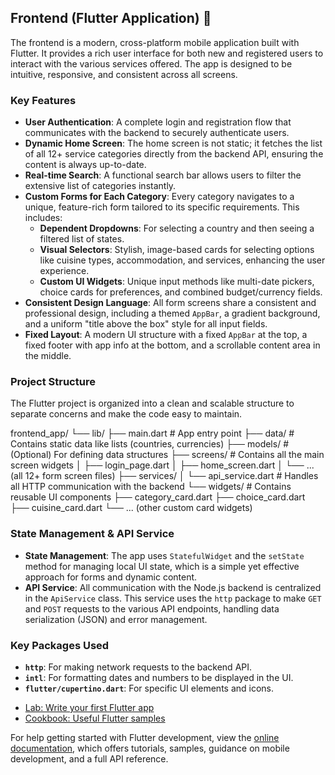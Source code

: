 ##  Frontend (Flutter Application) 📱

The frontend is a modern, cross-platform mobile application built with Flutter. It provides a rich user interface for both new and registered users to interact with the various services offered. The app is designed to be intuitive, responsive, and consistent across all screens.

### Key Features

* **User Authentication**: A complete login and registration flow that communicates with the backend to securely authenticate users.
* **Dynamic Home Screen**: The home screen is not static; it fetches the list of all 12+ service categories directly from the backend API, ensuring the content is always up-to-date.
* **Real-time Search**: A functional search bar allows users to filter the extensive list of categories instantly.
* **Custom Forms for Each Category**: Every category navigates to a unique, feature-rich form tailored to its specific requirements. This includes:
    * **Dependent Dropdowns**: For selecting a country and then seeing a filtered list of states.
    * **Visual Selectors**: Stylish, image-based cards for selecting options like cuisine types, accommodation, and services, enhancing the user experience.
    * **Custom UI Widgets**: Unique input methods like multi-date pickers, choice cards for preferences, and combined budget/currency fields.
* **Consistent Design Language**: All form screens share a consistent and professional design, including a themed `AppBar`, a gradient background, and a uniform "title above the box" style for all input fields.
* **Fixed Layout**: A modern UI structure with a fixed `AppBar` at the top, a fixed footer with app info at the bottom, and a scrollable content area in the middle.

### Project Structure

The Flutter project is organized into a clean and scalable structure to separate concerns and make the code easy to maintain.

frontend_app/
└── lib/
├── main.dart             # App entry point
├── data/                 # Contains static data like lists (countries, currencies)
├── models/               # (Optional) For defining data structures
├── screens/              # Contains all the main screen widgets
│   ├── login_page.dart
│   ├── home_screen.dart
│   └── ... (all 12+ form screen files)
├── services/
│   └── api_service.dart    # Handles all HTTP communication with the backend
└── widgets/              # Contains reusable UI components
├── category_card.dart
├── choice_card.dart
├── cuisine_card.dart
└── ... (other custom card widgets)

### State Management & API Service

* **State Management**: The app uses `StatefulWidget` and the `setState` method for managing local UI state, which is a simple yet effective approach for forms and dynamic content.
* **API Service**: All communication with the Node.js backend is centralized in the `ApiService` class. This service uses the `http` package to make `GET` and `POST` requests to the various API endpoints, handling data serialization (JSON) and error management.

### Key Packages Used

* **`http`**: For making network requests to the backend API.
* **`intl`**: For formatting dates and numbers to be displayed in the UI.
* **`flutter/cupertino.dart`**: For specific UI elements and icons.

- [Lab: Write your first Flutter app](https://docs.flutter.dev/get-started/codelab)
- [Cookbook: Useful Flutter samples](https://docs.flutter.dev/cookbook)

For help getting started with Flutter development, view the
[online documentation](https://docs.flutter.dev/), which offers tutorials,
samples, guidance on mobile development, and a full API reference.
